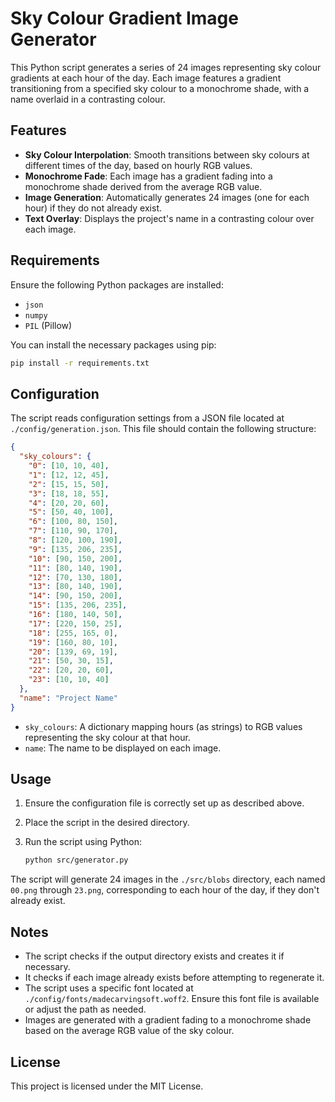 # Sky Colour Gradient Image Generator

This Python script generates a series of 24 images representing sky colour gradients at each hour of the day. Each image features a gradient transitioning from a specified sky colour to a monochrome shade, with a name overlaid in a contrasting colour.

## Features

- **Sky Colour Interpolation**: Smooth transitions between sky colours at different times of the day, based on hourly RGB values.
- **Monochrome Fade**: Each image has a gradient fading into a monochrome shade derived from the average RGB value.
- **Image Generation**: Automatically generates 24 images (one for each hour) if they do not already exist.
- **Text Overlay**: Displays the project's name in a contrasting colour over each image.

## Requirements

Ensure the following Python packages are installed:

- `json`
- `numpy`
- `PIL` (Pillow)

You can install the necessary packages using pip:

```bash
pip install -r requirements.txt
```

## Configuration

The script reads configuration settings from a JSON file located at `./config/generation.json`. This file should contain the following structure:

```json
{
  "sky_colours": {
    "0": [10, 10, 40],
    "1": [12, 12, 45],
    "2": [15, 15, 50],
    "3": [18, 18, 55],
    "4": [20, 20, 60],
    "5": [50, 40, 100],
    "6": [100, 80, 150],
    "7": [110, 90, 170],
    "8": [120, 100, 190],
    "9": [135, 206, 235],
    "10": [90, 150, 200],
    "11": [80, 140, 190],
    "12": [70, 130, 180],
    "13": [80, 140, 190],
    "14": [90, 150, 200],
    "15": [135, 206, 235],
    "16": [180, 140, 50],
    "17": [220, 150, 25],
    "18": [255, 165, 0],
    "19": [160, 80, 10],
    "20": [139, 69, 19],
    "21": [50, 30, 15],
    "22": [20, 20, 60],
    "23": [10, 10, 40]
  },
  "name": "Project Name"
}
```

- `sky_colours`: A dictionary mapping hours (as strings) to RGB values representing the sky colour at that hour.
- `name`: The name to be displayed on each image.

## Usage

1. Ensure the configuration file is correctly set up as described above.
2. Place the script in the desired directory.
3. Run the script using Python:

   ```bash
   python src/generator.py
   ```

The script will generate 24 images in the `./src/blobs` directory, each named `00.png` through `23.png`, corresponding to each hour of the day, if they don't already exist.

## Notes

- The script checks if the output directory exists and creates it if necessary.
- It checks if each image already exists before attempting to regenerate it.
- The script uses a specific font located at `./config/fonts/madecarvingsoft.woff2`. Ensure this font file is available or adjust the path as needed.
- Images are generated with a gradient fading to a monochrome shade based on the average RGB value of the sky colour.

## License

This project is licensed under the MIT License.
